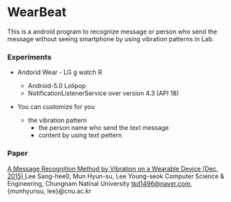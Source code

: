 # WearBeat

This is a android program to recognize message or person who send the message without seeing smartphone by using vibration patterns in Lab. 

### Experiments
* Andorid Wear - LG g watch R
  * Android-5.0 Lolipop 
  * NotificationListenerService over version 4.3 (API 18)

* You can customize for you
  * the vibration pattern
    * the person name who send the text message
	* content by using text pettern

### Paper
[A Message Recognition Method by Vibration on a Wearable Device (Dec, 2015) ](http://www.dbpia.co.kr/Journal/ArticleDetail/NODE06602794)
Lee Sang-hee0, Mun Hyun-su, Lee Young-seok
Computer Science & Engineering, Chungnam Natinal University
tkd1496@naver.com, {munhyunsu, lee}@cnu.ac.kr
